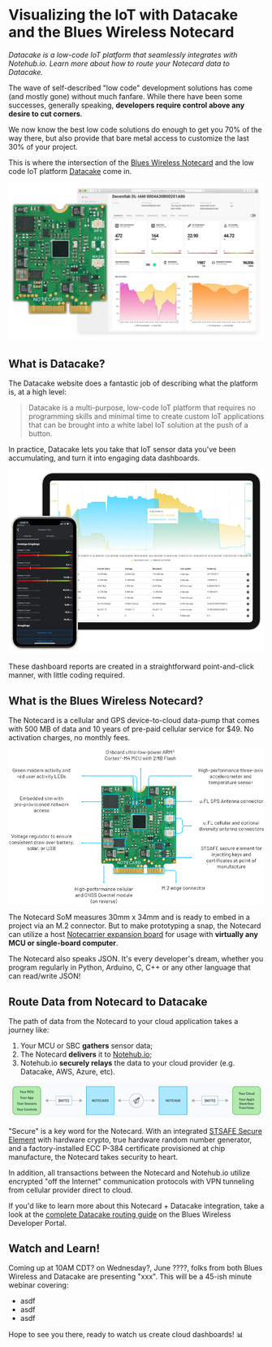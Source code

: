 # Visualizing the IoT with Datacake and the Blues Wireless Notecard

*Datacake is a low-code IoT platform that seamlessly integrates with Notehub.io. Learn more about how to route your Notecard data to Datacake.*

The wave of self-described "low code" development solutions has come (and mostly gone) without much fanfare. While there have been some successes, generally speaking, **developers require control above any desire to cut corners**.

We now know the best low code solutions do enough to get you 70% of the way there, but also provide that bare metal access to customize the last 30% of your project.

This is where the intersection of the [Blues Wireless Notecard](https://blues.io/products/) and the low code IoT platform [Datacake](https://datacake.co/low-code-iot-platform) come in.

![blues wireless notecard and datacake](notecard-datacake.png)

## What is Datacake?

The Datacake website does a fantastic job of describing what the platform is, at a high level:

> Datacake is a multi-purpose, low-code IoT platform that requires no programming skills and minimal time to create custom IoT applications that can be brought into a white label IoT solution at the push of a button.

In practice, Datacake lets you take that IoT sensor data you've been accumulating, and turn it into engaging data dashboards.

![example mobile and desktop datacake dashboards](datacake-dashboard.png)

These dashboard reports are created in a straightforward point-and-click manner, with little coding required.

## What is the Blues Wireless Notecard?

The Notecard is a cellular and GPS device-to-cloud data-pump that comes with 500 MB of data and 10 years of pre-paid cellular service for $49. No activation charges, no monthly fees.

![blues wireless notecard](notecard.png)

The Notecard SoM measures 30mm x 34mm and is ready to embed in a project via an M.2 connector. But to make prototyping a snap, the Notecard can utilize a host [Notecarrier expansion board](https://blues.io/products/#notecarrier) for usage with **virtually any MCU or single-board computer**.

The Notecard also speaks JSON. It's every developer's dream, whether you program regularly in Python, Arduino, C, C++ or any other language that can read/write JSON!

## Route Data from Notecard to Datacake

The path of data from the Notecard to your cloud application takes a journey like:

1. Your MCU or SBC **gathers** sensor data;
2. The Notecard **delivers** it to [Notehub.io](https://blues.io/services/);
3. Notehub.io **securely relays** the data to your cloud provider (e.g. Datacake, AWS, Azure, etc).

![notecard to notehub diagram](notecard-notehub-diagram.png)

"Secure" is a key word for the Notecard. With an integrated [STSAFE Secure Element](https://www.st.com/en/secure-mcus/stsafe-a100.html) with hardware crypto, true hardware random number generator, and a factory-installed ECC P-384 certificate provisioned at chip manufacture, the Notecard takes security to heart.

In addition, all transactions between the Notecard and Notehub.io utilize encrypted "off the Internet" communication protocols with VPN tunneling from cellular provider direct to cloud.

If you'd like to learn more about this Notecard + Datacake integration, take a look at the [complete Datacake routing guide](https://dev.blues.io/build/tutorials/route-tutorial/datacake/) on the Blues Wireless Developer Portal.

## Watch and Learn!

Coming up at 10AM CDT? on Wednesday?, June ????, folks from both Blues Wireless and Datacake are presenting "xxx". This will be a 45-ish minute webinar covering:

- asdf
- asdf
- asdf

Hope to see you there, ready to watch us create cloud dashboards! 📊